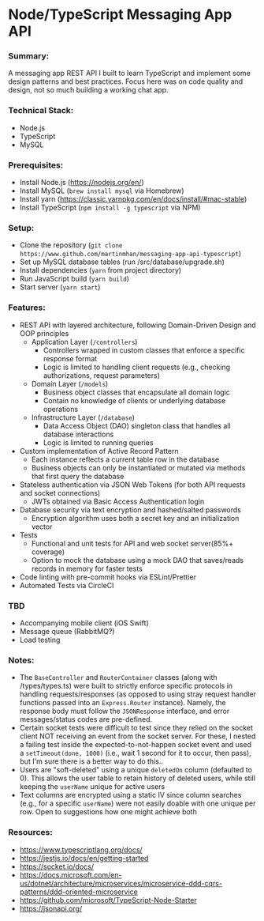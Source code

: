 # Node/TypeScript Messaging App API

### Summary:
  A messaging app REST API I built to learn TypeScript and implement some design patterns and best practices. Focus here was on code quality and design, not so much building a working chat app.

### Technical Stack:
  - Node.js
  - TypeScript
  - MySQL

### Prerequisites:
  - Install Node.js (https://nodejs.org/en/)
  - Install MySQL (`brew install mysql` via Homebrew)
  - Install yarn (https://classic.yarnpkg.com/en/docs/install/#mac-stable)
  - Install TypeScript (`npm install -g typescript` via NPM)

### Setup:
  - Clone the repository (`git clone https://www.github.com/martinmhan/messaging-app-api-typescript`)
  - Set up MySQL database tables (run /src/database/upgrade.sh)
  - Install dependencies (`yarn` from project directory)
  - Run JavaScript build (`yarn build`)
  - Start server (`yarn start`)

### Features:
  - REST API with layered architecture, following Domain-Driven Design and OOP principles
    - Application Layer (`/controllers`)
      - Controllers wrapped in custom classes that enforce a specific response format
      - Logic is limited to handling client requests (e.g., checking authorizations, request parameters)
    - Domain Layer (`/models`)
      - Business object classes that encapsulate all domain logic
      - Contain no knowledge of clients or underlying database operations
    - Infrastructure Layer (`/database`)
      - Data Access Object (DAO) singleton class that handles all database interactions
      - Logic is limited to running queries
  - Custom implementation of Active Record Pattern
    - Each instance reflects a current table row in the database
    - Business objects can only be instantiated or mutated via methods that first query the database
  - Stateless authentication via JSON Web Tokens (for both API requests and socket connections)
    - JWTs obtained via Basic Access Authentication login
  - Database security via text encryption and hashed/salted passwords
    - Encryption algorithm uses both a secret key and an initialization vector
  - Tests
    - Functional and unit tests for API and web socket server(85%+ coverage)
    - Option to mock the database using a mock DAO that saves/reads records in memory for faster tests
  - Code linting with pre-commit hooks via ESLint/Prettier
  - Automated Tests via CircleCI

### TBD
  - Accompanying mobile client (iOS Swift)
  - Message queue (RabbitMQ?)
  - Load testing

### Notes:
  - The `BaseController` and `RouterContainer` classes (along with /types/types.ts) were built to strictly enforce specific protocols in handling requests/responses (as opposed to using stray request handler functions passed into an `Express.Router` instance). Namely, the response body must follow the `JSONResponse` interface, and error messages/status codes are pre-defined.
  - Certain socket tests were difficult to test since they relied on the socket client NOT receiving an event from the socket server. For these, I nested a failing test inside the expected-to-not-happen socket event and used a `setTimeout(done, 1000)` (i.e., wait 1 second for it to occur, then pass), but I'm sure there is a better way to do this..
  - Users are "soft-deleted" using a unique `deletedOn` column (defaulted to 0). This allows the user table to retain history of deleted users, while still keeping the `userName` unique for active users
  - Text columns are encrypted using a static IV since column searches (e.g., for a specific `userName`) were not easily doable with one unique per row. Open to suggestions how one might achieve both

### Resources:
  - https://www.typescriptlang.org/docs/
  - https://jestjs.io/docs/en/getting-started
  - https://socket.io/docs/
  - https://docs.microsoft.com/en-us/dotnet/architecture/microservices/microservice-ddd-cqrs-patterns/ddd-oriented-microservice
  - https://github.com/microsoft/TypeScript-Node-Starter
  - https://jsonapi.org/
